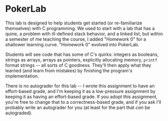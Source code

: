 # PokerLab

This lab is designed to help students get started (or re-familiarize
themselves) with C programming. We used to start with a lab that has a quine,
a problem with ill-defined stack behavior, and a linked list, but within a
semester of me teaching the course, I added "Homework 0" for a shallower
learning curve. "Homework 0" evolved into PokerLab.

Students will see code that has some of C's quirks: integers as booleans,
strings as arrays, arrays as pointers, explicitly allocating memory, `printf`
format strings -- all sorts of C goodness. They'll then apply what they
learned (and learn from mistakes) by finishing the program's implementation.

There is no autograder for this lab -- I wrote this assignment to have an
effort-based grade, and I'm keeping it as a low-pressure assignment by keeping
it as having an effort-based grade. If you adopt this assignment, you're free
to change that to a correctness-based grade, and if you ask I'll probably write
an autograder for you (at least for the part that *can* be autograded).
